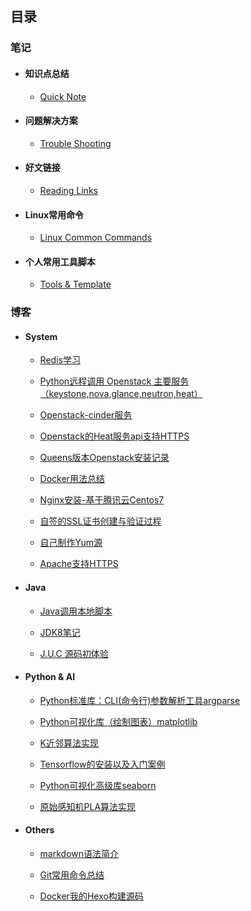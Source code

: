 ## 目录

### 笔记

- #### 知识点总结

  - [Quick Note](notes/common/quick.md)

- #### 问题解决方案

  - [Trouble Shooting](notes/common/troubleshooting.md)

- ####  好文链接

  - [Reading Links](notes/common/links.md)

- #### Linux常用命令

  - [Linux Common Commands](notes/linux-notes.md)

- #### 个人常用工具脚本

  - [Tools & Template](https://github.com/freshchen/fresh-tools)

### 博客

- #### System

  - [Redis学习](notes/redis.md)

  - [Python远程调用 Openstack 主要服务（keystone,nova,glance,neutron,heat）](notes/python-openstack.md)

  - [Openstack-cinder服务](notes/openstack-cinder.md)

  - [Openstack的Heat服务api支持HTTPS](notes/openstack-heatapi-https.md)

  - [Queens版本Openstack安装记录](notes/openstack-queens-install.md)

  - [Docker用法总结](notes/docker-cli.md)

  - [Nginx安装-基于腾讯云Centos7](notes/nginx-install.md)

  - [自签的SSL证书创建与验证过程](notes/self-ssl-signing.md)

  - [自己制作Yum源](notes/yumsource.md)

  - [Apache支持HTTPS](notes/apache-self-ssl.md)

- #### Java

  - [Java调用本地脚本](notes/jcallscript.md)

  - [JDK8笔记](notes/jdk8.md)

  - [J.U.C 源码初体验](notes/juc.md)

- #### Python & AI

  - [Python标准库：CLI(命令行)参数解析工具argparse](notes/argparse.md)

  - [Python可视化库（绘制图表）matplotlib](notes/matplotlib.md)

  - [K近邻算法实现](notes/knn.md)

  - [Tensorflow的安装以及入门案例](notes/tensorflow-start.md)

  - [Python可视化高级库seaborn](notes/seaborn.md)

  - [原始感知机PLA算法实现](notes/pla.md)

- #### Others

  - [markdown语法简介](notes/markdown.md)

  - [Git常用命令总结](notes/git.md)

  - [Docker我的Hexo构建源码](notes/docker-hexo.md)